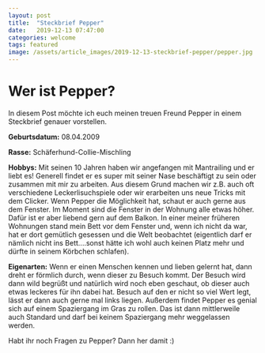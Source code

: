 ```yaml
---
layout: post
title:  "Steckbrief Pepper"
date:   2019-12-13 07:47:00
categories: welcome
tags: featured
image: /assets/article_images/2019-12-13-steckbrief-pepper/pepper.jpg
---
```

# Wer ist Pepper?


In diesem Post möchte ich euch meinen treuen Freund Pepper in einem Steckbrief genauer vorstellen.

**Geburtsdatum:** 08.04.2009

**Rasse:** Schäferhund-Collie-Mischling

**Hobbys:**
Mit seinen 10 Jahren haben wir angefangen mit Mantrailing und er liebt es! Generell findet er es super mit seiner Nase beschäftigt zu sein oder zusammen mit mir zu arbeiten. Aus diesem Grund machen wir z.B. auch oft verschiedene Leckerlisuchspiele oder wir erarbeiten uns neue Tricks mit dem Clicker.
Wenn Pepper die Möglichkeit hat, schaut er auch gerne aus dem Fenster. Im Moment sind die Fenster in der Wohnung alle etwas höher. Dafür ist er aber liebend gern auf dem Balkon. In einer meiner früheren Wohnungen stand mein Bett vor dem Fenster und, wenn ich nicht da war, hat er dort gemütlich gesessen und die Welt beobachtet (eigentlich darf er nämlich nicht ins Bett....sonst hätte ich wohl auch keinen Platz mehr und dürfte in seinem Körbchen schlafen). 

**Eigenarten:**
Wenn er einen Menschen kennen und lieben gelernt hat, dann dreht er förmlich durch, wenn dieser zu Besuch kommt. Der Besuch wird dann wild begrüßt und natürlich wird noch eben geschaut, ob dieser auch etwas leckeres für ihn dabei hat. Besuch auf den er nicht so viel Wert legt, lässt er dann auch gerne mal links liegen.
Außerdem findet Pepper es genial sich auf einem Spaziergang im Gras zu rollen. Das ist dann mittlerweile auch Standard und darf bei keinem Spaziergang mehr weggelassen werden.

Habt ihr noch Fragen zu Pepper? Dann her damit :)
